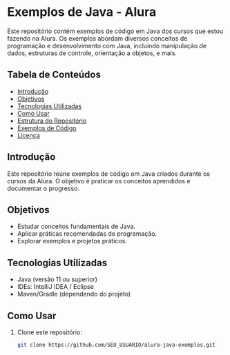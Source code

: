 # Exemplos de Java - Alura

Este repositório contém exemplos de código em Java dos cursos que estou fazendo na Alura. Os exemplos abordam diversos conceitos de programação e desenvolvimento com Java, incluindo manipulação de dados, estruturas de controle, orientação a objetos, e mais.

## Tabela de Conteúdos

- [Introdução](#introdução)
- [Objetivos](#objetivos)
- [Tecnologias Utilizadas](#tecnologias-utilizadas)
- [Como Usar](#como-usar)
- [Estrutura do Repositório](#estrutura-do-repositório)
- [Exemplos de Código](#exemplos-de-código)
- [Licença](#licença)

## Introdução

Este repositório reúne exemplos de código em Java criados durante os cursos da Alura. O objetivo é praticar os conceitos aprendidos e documentar o progresso.

## Objetivos

- Estudar conceitos fundamentais de Java.
- Aplicar práticas recomendadas de programação.
- Explorar exemplos e projetos práticos.

## Tecnologias Utilizadas

- Java (versão 11 ou superior)
- IDEs: IntelliJ IDEA / Eclipse
- Maven/Gradle (dependendo do projeto)

## Como Usar

1. Clone este repositório:
   ```bash
   git clone https://github.com/SEU_USUARIO/alura-java-exemplos.git
 